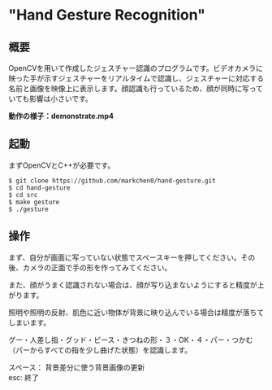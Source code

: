# "Hand Gesture Recognition"
## 概要
OpenCVを用いて作成したジェスチャー認識のプログラムです。ビデオカメラに映った手が示すジェスチャーをリアルタイムで認識し、ジェスチャーに対応する名前と画像を映像上に表示します。顔認識も行っているため、顔が同時に写っていても影響は小さいです。

__動作の様子：demonstrate.mp4__

## 起動
まずOpenCVとC++が必要です。
```
$ git clone https://github.com/markchen0/hand-gesture.git
$ cd hand-gesture
$ cd src
$ make gesture
$ ./gesture
```
## 操作　
まず、自分が画面に写っていない状態でスペースキーを押してください。その後、カメラの正面で手の形を作ってみてください。

また、顔がうまく認識されない場合は、顔が写り込まないようにすると精度が上がります。

照明や照明の反射、肌色に近い物体が背景に映り込んでいる場合は精度が落ちてしまいます。

グー・人差し指・グッド・ピース・きつねの形・３・OK・４・パー・つかむ（パーからすべての指を少し曲げた状態）を認識します。
 
スペース： 背景差分に使う背景画像の更新  
esc: 終了
